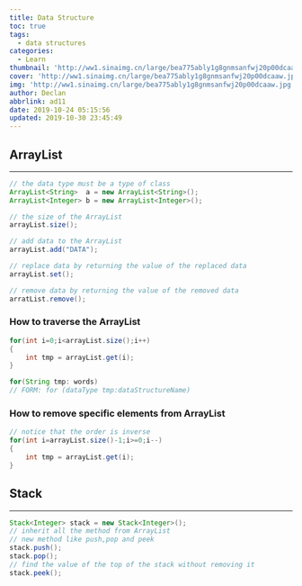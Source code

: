 ```yaml
---
title: Data Structure
toc: true
tags:
  - data structures
categories:
  - Learn
thumbnail: 'http://ww1.sinaimg.cn/large/bea775ably1g8gnmsanfwj20p00dcaaw.jpg'
cover: 'http://ww1.sinaimg.cn/large/bea775ably1g8gnmsanfwj20p00dcaaw.jpg'
img: 'http://ww1.sinaimg.cn/large/bea775ably1g8gnmsanfwj20p00dcaaw.jpg'
author: Declan
abbrlink: ad11
date: 2019-10-24 05:15:56
updated: 2019-10-30 23:45:49
---
```



## ArrayList

---

~~~java
// the data type must be a type of class
ArrayList<String>  a = new ArrayList<String>();
ArrayList<Integer> b = new ArrayList<Integer>();

// the size of the ArrayList
arrayList.size();

// add data to the ArrayList
arrayList.add("DATA");

// replace data by returning the value of the replaced data
arrayList.set();

// remove data by returning the value of the removed data
arratList.remove();
~~~

### How to traverse the ArrayList

<!--more-->

~~~JAVA
for(int i=0;i<arrayList.size();i++)
{
    int tmp = arrayList.get(i);
}

for(String tmp: words)
// FORM: for (dataType tmp:dataStructureName)
~~~

### How to remove specific elements from ArrayList

~~~JAVA
// notice that the order is inverse
for(int i=arrayList.size()-1;i>=0;i--)
{
    int tmp = arrayList.get(i);
}
~~~

## Stack

---

```java
Stack<Integer> stack = new Stack<Integer>();
// inherit all the method from ArrayList
// new method like push,pop and peek
stack.push();
stack.pop();
// find the value of the top of the stack without removing it 
stack.peek();
```